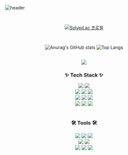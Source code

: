 ![header](https://capsule-render.vercel.app/api?type=waving&color=auto&height=300&text=jinhee's%20Github&desc=BackEnd%20Development%20Log&fontAlign=70&Desc&descAlign=83)

<br>

<div align="center">

[![Solved.ac
프로필](http://mazassumnida.wtf/api/v2/generate_badge?boj=parkgom93)](https://solved.ac/parkgom93)
</div>


<br>

<div align="center">
  
![Anurag's GitHub stats](https://github-readme-stats.vercel.app/api?username=bellra-jin&show_icons=true&theme=transparent)
![Top Langs](https://github-readme-stats.vercel.app/api/top-langs/?username=bellra-jin&layout=compact)
</div>

<br>


<div align="center">
<a href="https://github.com/devxb/gitanimals">
  <img src="https://render.gitanimals.org/farms/{bellra-jin}"/>
</a>
</div>

<h3 align="center">✨ Tech Stack ✨</h3>

<div align="center">
<img src="https://img.shields.io/badge/springboot-6DB33F.svg?style=for-the-badge&logo=springboot&logoColor=ffffff" />
<img src="https://img.shields.io/badge/springsecurity-6DB33F.svg?style=for-the-badge&logo=springsecurity&logoColor=ffffff" />

</div>

<div align="center">
<img src="https://img.shields.io/badge/java-007396.svg?style=for-the-badge&logo=java&logoColor=ffffff" />
<img src="https://img.shields.io/badge/jwt-000000.svg?style=for-the-badge&logo=jsonwebtokens&logoColor=ffffff" />
<img src="https://img.shields.io/badge/Query DSL-669DF6.svg?style=for-the-badge&logo=Query DSL&logoColor=ffffff" />
</div>

<div align="center">
<img src="https://img.shields.io/badge/mysql-4479A1.svg?style=for-the-badge&logo=mysql&logoColor=ffffff" />
<img src="https://img.shields.io/badge/docker-2496ED.svg?style=for-the-badge&logo=docker&logoColor=ffffff" />
<img src="https://img.shields.io/badge/aws-232F3E.svg?style=for-the-badge&logo=amazonwebservices&logoColor=ffffff" />
</div>

<div align="center">
<img src="https://img.shields.io/badge/javascript-F7DF1E.svg?style=for-the-badge&logo=javascript&logoColor=ffffff" />
<img src="https://img.shields.io/badge/html5-E34F26.svg?style=for-the-badge&logo=html5&logoColor=ffffff" />
<img src="https://img.shields.io/badge/css3-1572B6.svg?style=for-the-badge&logo=css3&logoColor=ffffff" /> 
</div>

<br>

<h3 align="center">🛠 Tools 🛠</h3>
<div align="center">
  <img src="https://img.shields.io/badge/git-F05032.svg?style=for-the-badge&logo=git&logoColor=ffffff" />
  <img src="https://img.shields.io/badge/github-181717.svg?style=for-the-badge&logo=github&logoColor=ffffff" />
  <img src="https://img.shields.io/badge/intellij-000000.svg?style=for-the-badge&logo=intellijidea&logoColor=ffffff" />
</div>

<div align="center">
  <img src="https://img.shields.io/badge/postman-FF6C37.svg?style=for-the-badge&logo=postman&logoColor=ffffff" />
  <img src="https://img.shields.io/badge/swagger-85EA2D.svg?style=for-the-badge&logo=swagger&logoColor=ffffff" />
</div>

<div align="center">
  <img src="https://img.shields.io/badge/vscode-007ACC.svg?style=for-the-badge&logo=visualstudiocode&logoColor=ffffff" />
  <img src="https://img.shields.io/badge/figma-F24E1E.svg?style=for-the-badge&logo=figma&logoColor=ffffff" />
  <img src="https://img.shields.io/badge/notion-ffffff.svg?style=for-the-badge&logo=notion&logoColor=000000" />
</div>

<br>


<!--
**bellra-jin/bellra-jin** is a ✨ _special_ ✨ repository because its `README.md` (this file) appears on your GitHub profile.

Here are some ideas to get you started:

- 🔭 I’m currently working on ...
- 🌱 I’m currently learning ...
- 👯 I’m looking to collaborate on ...
- 🤔 I’m looking for help with ...
- 💬 Ask me about ...
- 📫 How to reach me: ...
- 😄 Pronouns: ...
- ⚡ Fun fact: ...
-->
